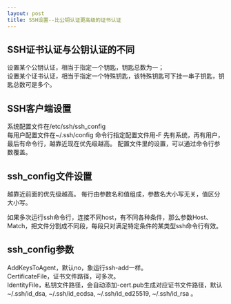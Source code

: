 ```yaml
---
layout: post
title: SSH设置--比公钥认证更高级的证书认证
---
```


## SSH证书认证与公钥认证的不同

设置某个公钥认证，相当于指定一个钥匙，钥匙总数为一；  
设置某个证书认证，相当于指定一个特殊钥匙，该特殊钥匙可下挂一串子钥匙，钥匙总数可是多个。

## SSH客户端设置

系统配置文件在/etc/ssh/ssh_config  
每用户配置文件在~/.ssh/config
命令行指定配置文件用-F
先有系统，再有用户，最后有命令行，越靠近现在优先级越高。
配置文件里的设置，可以通过命令行参数覆盖。

## ssh_config文件设置

越靠近前面的优先级越高。
每行由参数名和值组成，参数名大小写无关，值区分大小写。

如果多次运行ssh命令行，连接不同host，有不同各种条件，那么参数Host、Match，把文件分割成不同段，每段只对满足特定条件的某类型ssh命令行有效。

## ssh_config参数

AddKeysToAgent，默认no，象运行ssh-add一样。  
CertificateFile，证书文件路径，可多次。  
IdentityFile，私钥文件路径，会自动添加-cert.pub生成对应证书文件路径，默认~/.ssh/id_dsa, ~/.ssh/id_ecdsa, ~/.ssh/id_ed25519, ~/.ssh/id_rsa 。  
